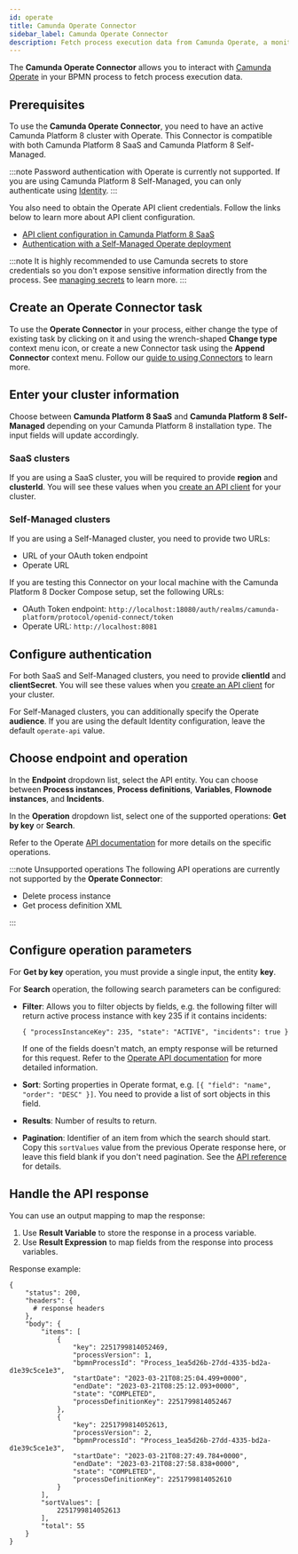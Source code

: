 ```yaml
---
id: operate
title: Camunda Operate Connector
sidebar_label: Camunda Operate Connector
description: Fetch process execution data from Camunda Operate, a monitoring solution for Camunda Platform 8.
---
```


The **Camunda Operate Connector** allows you to interact with [Camunda Operate](https://camunda.com/platform/operate/) in your BPMN process to fetch process execution data.

## Prerequisites

To use the **Camunda Operate Connector**, you need to have an active Camunda Platform 8 cluster with Operate.
This Connector is compatible with both Camunda Platform 8 SaaS and Camunda Platform 8 Self-Managed.

:::note
Password authentication with Operate is currently not supported.
If you are using Camunda Platform 8 Self-Managed, you can only authenticate using [Identity](/self-managed/operate-deployment/operate-authentication.md#identity).
:::

You also need to obtain the Operate API client credentials. Follow the links below to learn more about API client configuration.

- [API client configuration in Camunda Platform 8 SaaS](/components/console/manage-clusters/manage-api-clients.md)
- [Authentication with a Self-Managed Operate deployment](/self-managed/operate-deployment/operate-authentication.md#identity)

:::note
It is highly recommended to use Camunda secrets to store credentials so you don't expose sensitive information directly from the process. See [managing secrets](/components/console/manage-clusters/manage-secrets.md) to learn more.
:::

## Create an Operate Connector task

To use the **Operate Connector** in your process, either change the type of existing task by clicking on it and using the wrench-shaped **Change type** context menu icon, or create a new Connector task using the **Append Connector** context menu.
Follow our [guide to using Connectors](/components/connectors/use-connectors/index.md) to learn more.

## Enter your cluster information

Choose between **Camunda Platform 8 SaaS** and **Camunda Platform 8 Self-Managed** depending on your Camunda Platform 8 installation type. The input fields will update accordingly.

### SaaS clusters

If you are using a SaaS cluster, you will be required to provide **region** and **clusterId**. You will see these values when you [create an API client](/guides/setup-client-connection-credentials.md) for your cluster.

### Self-Managed clusters

If you are using a Self-Managed cluster, you need to provide two URLs:

- URL of your OAuth token endpoint
- Operate URL

If you are testing this Connector on your local machine with the Camunda Platform 8 Docker Compose setup, set the following URLs:

- OAuth Token endpoint: `http://localhost:18080/auth/realms/camunda-platform/protocol/openid-connect/token`
- Operate URL: `http://localhost:8081`

## Configure authentication

For both SaaS and Self-Managed clusters, you need to provide **clientId** and **clientSecret**.
You will see these values when you [create an API client](/guides/setup-client-connection-credentials.md) for your cluster.

For Self-Managed clusters, you can additionally specify the Operate **audience**.
If you are using the default Identity configuration, leave the default `operate-api` value.

## Choose endpoint and operation

In the **Endpoint** dropdown list, select the API entity. You can choose between **Process instances**, **Process definitions**, **Variables**, **Flownode instances**, and **Incidents**.

In the **Operation** dropdown list, select one of the supported operations: **Get by key** or **Search**.

Refer to the Operate [API documentation](/apis-tools/operate-api/overview.md) for more details on the specific operations.

:::note Unsupported operations
The following API operations are currently not supported by the **Operate Connector**:

- Delete process instance
- Get process definition XML

:::

## Configure operation parameters

For **Get by key** operation, you must provide a single input, the entity **key**.

For **Search** operation, the following search parameters can be configured:

- **Filter**: Allows you to filter objects by fields, e.g. the following filter will return active process instance with key 235 if it contains incidents:

  `{ "processInstanceKey": 235, "state": "ACTIVE", "incidents": true }`

  If one of the fields doesn't match, an empty response will be returned for this request. Refer to the [Operate API documentation](/apis-tools/operate-api/overview.md#filter) for more detailed information.

- **Sort**: Sorting properties in Operate format, e.g. `[{ "field": "name", "order": "DESC" }]`. You need to provide a list of sort objects in this field.
- **Results**: Number of results to return.
- **Pagination**: Identifier of an item from which the search should start. Copy this `sortValues` value from the previous Operate response here, or leave this field blank if you don't need pagination. See the [API reference](/apis-tools/operate-api/overview.md#pagination) for details.

## Handle the API response

You can use an output mapping to map the response:

1. Use **Result Variable** to store the response in a process variable.
2. Use **Result Expression** to map fields from the response into process variables.

Response example:

```
{
    "status": 200,
    "headers": {
      # response headers
    },
    "body": {
        "items": [
            {
                "key": 2251799814052469,
                "processVersion": 1,
                "bpmnProcessId": "Process_1ea5d26b-27dd-4335-bd2a-d1e39c5ce1e3",
                "startDate": "2023-03-21T08:25:04.499+0000",
                "endDate": "2023-03-21T08:25:12.093+0000",
                "state": "COMPLETED",
                "processDefinitionKey": 2251799814052467
            },
            {
                "key": 2251799814052613,
                "processVersion": 2,
                "bpmnProcessId": "Process_1ea5d26b-27dd-4335-bd2a-d1e39c5ce1e3",
                "startDate": "2023-03-21T08:27:49.784+0000",
                "endDate": "2023-03-21T08:27:58.838+0000",
                "state": "COMPLETED",
                "processDefinitionKey": 2251799814052610
            }
        ],
        "sortValues": [
            2251799814052613
        ],
        "total": 55
    }
}
```

